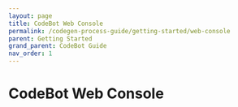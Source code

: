 ```yaml
---
layout: page
title: CodeBot Web Console
permalink: /codegen-process-guide/getting-started/web-console
parent: Getting Started
grand_parent: CodeBot Guide
nav_order: 1
---
```


# CodeBot Web Console

